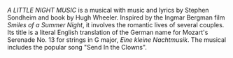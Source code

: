 _A LITTLE NIGHT MUSIC_ is a musical with music and lyrics by Stephen Sondheim and book by Hugh Wheeler. Inspired by the Ingmar Bergman film _Smiles of a Summer Night_, it involves the romantic lives of several couples. Its title is a literal English translation of the German name for Mozart's Serenade No. 13 for strings in G major, _Eine kleine Nachtmusik_. The musical includes the popular song "Send In the Clowns".
